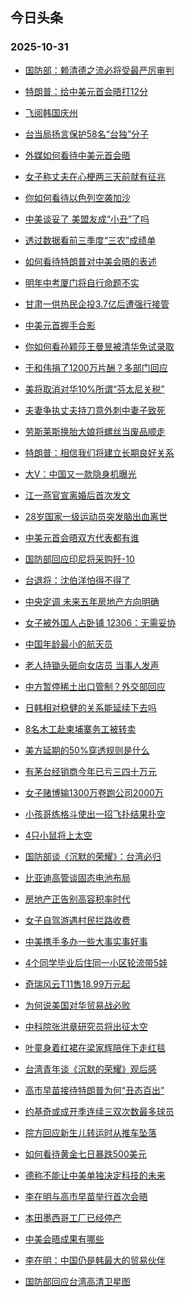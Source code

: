 ## 今日头条 
### 2025-10-31

+ [国防部：赖清德之流必将受最严厉审判](https://www.toutiao.com/trending/7566124129766899766/?category_name=topic_innerflow&event_type=hot_board&log_pb=%257B%2522category_name%2522%253A%2522topic_innerflow%2522%252C%2522cluster_type%2522%253A%25226%2522%252C%2522enter_from%2522%253A%2522click_category%2522%252C%2522entrance_hotspot%2522%253A%2522outside%2522%252C%2522event_type%2522%253A%2522hot_board%2522%252C%2522hot_board_cluster_id%2522%253A%25227566124129766899766%2522%252C%2522hot_board_impr_id%2522%253A%252220251031001438E7F72096709CDDE6631C%2522%252C%2522jump_page%2522%253A%2522hot_board_page%2522%252C%2522location%2522%253A%2522news_hot_card%2522%252C%2522page_location%2522%253A%2522hot_board_page%2522%252C%2522source%2522%253A%2522trending_tab%2522%252C%2522style_id%2522%253A%252240132%2522%252C%2522title%2522%253A%2522%25E5%259B%25BD%25E9%2598%25B2%25E9%2583%25A8%25EF%25BC%259A%25E8%25B5%2596%25E6%25B8%2585%25E5%25BE%25B7%25E4%25B9%258B%25E6%25B5%2581%25E5%25BF%2585%25E5%25B0%2586%25E5%258F%2597%25E6%259C%2580%25E4%25B8%25A5%25E5%258E%2589%25E5%25AE%25A1%25E5%2588%25A4%2522%257D&rank=&style_id=40132&topic_id=7566124129766899766)

+ [特朗普：给中美元首会晤打12分](https://www.toutiao.com/trending/7566587793552719878/?category_name=topic_innerflow&event_type=hot_board&log_pb=%257B%2522category_name%2522%253A%2522topic_innerflow%2522%252C%2522cluster_type%2522%253A%25222%2522%252C%2522enter_from%2522%253A%2522click_category%2522%252C%2522entrance_hotspot%2522%253A%2522outside%2522%252C%2522event_type%2522%253A%2522hot_board%2522%252C%2522hot_board_cluster_id%2522%253A%25227566587793552719878%2522%252C%2522hot_board_impr_id%2522%253A%252220251031001438E7F72096709CDDE6631C%2522%252C%2522jump_page%2522%253A%2522hot_board_page%2522%252C%2522location%2522%253A%2522news_hot_card%2522%252C%2522page_location%2522%253A%2522hot_board_page%2522%252C%2522source%2522%253A%2522trending_tab%2522%252C%2522style_id%2522%253A%252240132%2522%252C%2522title%2522%253A%2522%25E7%2589%25B9%25E6%259C%2597%25E6%2599%25AE%25EF%25BC%259A%25E7%25BB%2599%25E4%25B8%25AD%25E7%25BE%258E%25E5%2585%2583%25E9%25A6%2596%25E4%25BC%259A%25E6%2599%25A4%25E6%2589%259312%25E5%2588%2586%2522%257D&rank=&style_id=40132&topic_id=7566587793552719878)

+ [飞阅韩国庆州](https://www.toutiao.com/article/7566223899172618767)

+ [台当局扬言保护58名“台独”分子](https://www.toutiao.com/trending/7566945535538499091/?category_name=topic_innerflow&event_type=hot_board&log_pb=%257B%2522category_name%2522%253A%2522topic_innerflow%2522%252C%2522cluster_type%2522%253A%252213%2522%252C%2522enter_from%2522%253A%2522click_category%2522%252C%2522entrance_hotspot%2522%253A%2522outside%2522%252C%2522event_type%2522%253A%2522hot_board%2522%252C%2522hot_board_cluster_id%2522%253A%25227566945535538499091%2522%252C%2522hot_board_impr_id%2522%253A%252220251031001438E7F72096709CDDE6631C%2522%252C%2522jump_page%2522%253A%2522hot_board_page%2522%252C%2522location%2522%253A%2522news_hot_card%2522%252C%2522page_location%2522%253A%2522hot_board_page%2522%252C%2522source%2522%253A%2522trending_tab%2522%252C%2522style_id%2522%253A%252240132%2522%252C%2522title%2522%253A%2522%25E5%258F%25B0%25E5%25BD%2593%25E5%25B1%2580%25E6%2589%25AC%25E8%25A8%2580%25E4%25BF%259D%25E6%258A%25A458%25E5%2590%258D%25E2%2580%259C%25E5%258F%25B0%25E7%258B%25AC%25E2%2580%259D%25E5%2588%2586%25E5%25AD%2590%2522%257D&rank=&style_id=40132&topic_id=7566945535538499091)

+ [外媒如何看待中美元首会晤](https://www.toutiao.com/trending/7567014553771511347/?category_name=topic_innerflow&event_type=hot_board&log_pb=%257B%2522category_name%2522%253A%2522topic_innerflow%2522%252C%2522cluster_type%2522%253A%25221%2522%252C%2522enter_from%2522%253A%2522click_category%2522%252C%2522entrance_hotspot%2522%253A%2522outside%2522%252C%2522event_type%2522%253A%2522hot_board%2522%252C%2522hot_board_cluster_id%2522%253A%25227567014553771511347%2522%252C%2522hot_board_impr_id%2522%253A%252220251031001438E7F72096709CDDE6631C%2522%252C%2522jump_page%2522%253A%2522hot_board_page%2522%252C%2522location%2522%253A%2522news_hot_card%2522%252C%2522page_location%2522%253A%2522hot_board_page%2522%252C%2522source%2522%253A%2522trending_tab%2522%252C%2522style_id%2522%253A%252240132%2522%252C%2522title%2522%253A%2522%25E5%25A4%2596%25E5%25AA%2592%25E5%25A6%2582%25E4%25BD%2595%25E7%259C%258B%25E5%25BE%2585%25E4%25B8%25AD%25E7%25BE%258E%25E5%2585%2583%25E9%25A6%2596%25E4%25BC%259A%25E6%2599%25A4%2522%257D&rank=&style_id=40132&topic_id=7567014553771511347)

+ [女子称丈夫在心梗两三天前就有征兆](https://www.toutiao.com/trending/7565861332118306835/?category_name=topic_innerflow&event_type=hot_board&log_pb=%257B%2522category_name%2522%253A%2522topic_innerflow%2522%252C%2522cluster_type%2522%253A%25224%2522%252C%2522enter_from%2522%253A%2522click_category%2522%252C%2522entrance_hotspot%2522%253A%2522outside%2522%252C%2522event_type%2522%253A%2522hot_board%2522%252C%2522hot_board_cluster_id%2522%253A%25227565861332118306835%2522%252C%2522hot_board_impr_id%2522%253A%252220251031001438E7F72096709CDDE6631C%2522%252C%2522jump_page%2522%253A%2522hot_board_page%2522%252C%2522location%2522%253A%2522news_hot_card%2522%252C%2522page_location%2522%253A%2522hot_board_page%2522%252C%2522source%2522%253A%2522trending_tab%2522%252C%2522style_id%2522%253A%252240132%2522%252C%2522title%2522%253A%2522%25E5%25A5%25B3%25E5%25AD%2590%25E7%25A7%25B0%25E4%25B8%2588%25E5%25A4%25AB%25E5%259C%25A8%25E5%25BF%2583%25E6%25A2%2597%25E4%25B8%25A4%25E4%25B8%2589%25E5%25A4%25A9%25E5%2589%258D%25E5%25B0%25B1%25E6%259C%2589%25E5%25BE%2581%25E5%2585%2586%2522%257D&rank=&style_id=40132&topic_id=7565861332118306835)

+ [你如何看待以色列空袭加沙](https://www.toutiao.com/trending/7566866039964254235/?category_name=topic_innerflow&event_type=hot_board&log_pb=%257B%2522category_name%2522%253A%2522topic_innerflow%2522%252C%2522cluster_type%2522%253A%252210%2522%252C%2522enter_from%2522%253A%2522click_category%2522%252C%2522entrance_hotspot%2522%253A%2522outside%2522%252C%2522event_type%2522%253A%2522hot_board%2522%252C%2522hot_board_cluster_id%2522%253A%25227566866039964254235%2522%252C%2522hot_board_impr_id%2522%253A%252220251031001438E7F72096709CDDE6631C%2522%252C%2522jump_page%2522%253A%2522hot_board_page%2522%252C%2522location%2522%253A%2522news_hot_card%2522%252C%2522page_location%2522%253A%2522hot_board_page%2522%252C%2522source%2522%253A%2522trending_tab%2522%252C%2522style_id%2522%253A%252240132%2522%252C%2522title%2522%253A%2522%25E4%25BD%25A0%25E5%25A6%2582%25E4%25BD%2595%25E7%259C%258B%25E5%25BE%2585%25E4%25BB%25A5%25E8%2589%25B2%25E5%2588%2597%25E7%25A9%25BA%25E8%25A2%25AD%25E5%258A%25A0%25E6%25B2%2599%2522%257D&rank=&style_id=40132&topic_id=7566866039964254235)

+ [中美谈妥了 美盟友成“小丑”了吗](https://www.toutiao.com/trending/7566952024453942830/?category_name=topic_innerflow&event_type=hot_board&log_pb=%257B%2522category_name%2522%253A%2522topic_innerflow%2522%252C%2522cluster_type%2522%253A%252213%2522%252C%2522enter_from%2522%253A%2522click_category%2522%252C%2522entrance_hotspot%2522%253A%2522outside%2522%252C%2522event_type%2522%253A%2522hot_board%2522%252C%2522hot_board_cluster_id%2522%253A%25227566952024453942830%2522%252C%2522hot_board_impr_id%2522%253A%252220251031001438E7F72096709CDDE6631C%2522%252C%2522jump_page%2522%253A%2522hot_board_page%2522%252C%2522location%2522%253A%2522news_hot_card%2522%252C%2522page_location%2522%253A%2522hot_board_page%2522%252C%2522source%2522%253A%2522trending_tab%2522%252C%2522style_id%2522%253A%252240132%2522%252C%2522title%2522%253A%2522%25E4%25B8%25AD%25E7%25BE%258E%25E8%25B0%2588%25E5%25A6%25A5%25E4%25BA%2586%2B%25E7%25BE%258E%25E7%259B%259F%25E5%258F%258B%25E6%2588%2590%25E2%2580%259C%25E5%25B0%258F%25E4%25B8%2591%25E2%2580%259D%25E4%25BA%2586%25E5%2590%2597%2522%257D&rank=&style_id=40132&topic_id=7566952024453942830)

+ [透过数据看前三季度“三农”成绩单](https://www.toutiao.com/article/7566900473236587048)

+ [如何看待特朗普对中美会晤的表述](https://www.toutiao.com/trending/7567004351504322067/?category_name=topic_innerflow&event_type=hot_board&log_pb=%257B%2522category_name%2522%253A%2522topic_innerflow%2522%252C%2522cluster_type%2522%253A%252213%2522%252C%2522enter_from%2522%253A%2522click_category%2522%252C%2522entrance_hotspot%2522%253A%2522outside%2522%252C%2522event_type%2522%253A%2522hot_board%2522%252C%2522hot_board_cluster_id%2522%253A%25227567004351504322067%2522%252C%2522hot_board_impr_id%2522%253A%252220251031001438E7F72096709CDDE6631C%2522%252C%2522jump_page%2522%253A%2522hot_board_page%2522%252C%2522location%2522%253A%2522news_hot_card%2522%252C%2522page_location%2522%253A%2522hot_board_page%2522%252C%2522source%2522%253A%2522trending_tab%2522%252C%2522style_id%2522%253A%252240132%2522%252C%2522title%2522%253A%2522%25E5%25A6%2582%25E4%25BD%2595%25E7%259C%258B%25E5%25BE%2585%25E7%2589%25B9%25E6%259C%2597%25E6%2599%25AE%25E5%25AF%25B9%25E4%25B8%25AD%25E7%25BE%258E%25E4%25BC%259A%25E6%2599%25A4%25E7%259A%2584%25E8%25A1%25A8%25E8%25BF%25B0%2522%257D&rank=&style_id=40132&topic_id=7567004351504322067)

+ [明年中考厦门将自行命题不实](https://www.toutiao.com/trending/7566969550554664458/?category_name=topic_innerflow&event_type=hot_board&log_pb=%257B%2522category_name%2522%253A%2522topic_innerflow%2522%252C%2522cluster_type%2522%253A%25222%2522%252C%2522enter_from%2522%253A%2522click_category%2522%252C%2522entrance_hotspot%2522%253A%2522outside%2522%252C%2522event_type%2522%253A%2522hot_board%2522%252C%2522hot_board_cluster_id%2522%253A%25227566969550554664458%2522%252C%2522hot_board_impr_id%2522%253A%252220251031001438E7F72096709CDDE6631C%2522%252C%2522jump_page%2522%253A%2522hot_board_page%2522%252C%2522location%2522%253A%2522news_hot_card%2522%252C%2522page_location%2522%253A%2522hot_board_page%2522%252C%2522source%2522%253A%2522trending_tab%2522%252C%2522style_id%2522%253A%252240132%2522%252C%2522title%2522%253A%2522%25E6%2598%258E%25E5%25B9%25B4%25E4%25B8%25AD%25E8%2580%2583%25E5%258E%25A6%25E9%2597%25A8%25E5%25B0%2586%25E8%2587%25AA%25E8%25A1%258C%25E5%2591%25BD%25E9%25A2%2598%25E4%25B8%258D%25E5%25AE%259E%2522%257D&rank=&style_id=40132&topic_id=7566969550554664458)

+ [甘肃一供热民企投3.7亿后遭强行接管](https://www.toutiao.com/trending/7566886794060283967/?category_name=topic_innerflow&event_type=hot_board&log_pb=%257B%2522category_name%2522%253A%2522topic_innerflow%2522%252C%2522cluster_type%2522%253A%25226%2522%252C%2522enter_from%2522%253A%2522click_category%2522%252C%2522entrance_hotspot%2522%253A%2522outside%2522%252C%2522event_type%2522%253A%2522hot_board%2522%252C%2522hot_board_cluster_id%2522%253A%25227566886794060283967%2522%252C%2522hot_board_impr_id%2522%253A%252220251031001438E7F72096709CDDE6631C%2522%252C%2522jump_page%2522%253A%2522hot_board_page%2522%252C%2522location%2522%253A%2522news_hot_card%2522%252C%2522page_location%2522%253A%2522hot_board_page%2522%252C%2522source%2522%253A%2522trending_tab%2522%252C%2522style_id%2522%253A%252240132%2522%252C%2522title%2522%253A%2522%25E7%2594%2598%25E8%2582%2583%25E4%25B8%2580%25E4%25BE%259B%25E7%2583%25AD%25E6%25B0%2591%25E4%25BC%2581%25E6%258A%25953.7%25E4%25BA%25BF%25E5%2590%258E%25E9%2581%25AD%25E5%25BC%25BA%25E8%25A1%258C%25E6%258E%25A5%25E7%25AE%25A1%2522%257D&rank=&style_id=40132&topic_id=7566886794060283967)

+ [中美元首握手合影](https://www.toutiao.com/video/7566852947381109263)

+ [你如何看孙颖莎王曼昱被清华免试录取](https://www.toutiao.com/trending/7566956563190136875/?category_name=topic_innerflow&event_type=hot_board&log_pb=%257B%2522category_name%2522%253A%2522topic_innerflow%2522%252C%2522cluster_type%2522%253A%252210%2522%252C%2522enter_from%2522%253A%2522click_category%2522%252C%2522entrance_hotspot%2522%253A%2522outside%2522%252C%2522event_type%2522%253A%2522hot_board%2522%252C%2522hot_board_cluster_id%2522%253A%25227566956563190136875%2522%252C%2522hot_board_impr_id%2522%253A%252220251031001438E7F72096709CDDE6631C%2522%252C%2522jump_page%2522%253A%2522hot_board_page%2522%252C%2522location%2522%253A%2522news_hot_card%2522%252C%2522page_location%2522%253A%2522hot_board_page%2522%252C%2522source%2522%253A%2522trending_tab%2522%252C%2522style_id%2522%253A%252240132%2522%252C%2522title%2522%253A%2522%25E4%25BD%25A0%25E5%25A6%2582%25E4%25BD%2595%25E7%259C%258B%25E5%25AD%2599%25E9%25A2%2596%25E8%258E%258E%25E7%258E%258B%25E6%259B%25BC%25E6%2598%25B1%25E8%25A2%25AB%25E6%25B8%2585%25E5%258D%258E%25E5%2585%258D%25E8%25AF%2595%25E5%25BD%2595%25E5%258F%2596%2522%257D&rank=&style_id=40132&topic_id=7566956563190136875)

+ [于和伟捐了1200万片酬？多部门回应](https://www.toutiao.com/trending/7566306192130113582/?category_name=topic_innerflow&event_type=hot_board&log_pb=%257B%2522category_name%2522%253A%2522topic_innerflow%2522%252C%2522cluster_type%2522%253A%25226%2522%252C%2522enter_from%2522%253A%2522click_category%2522%252C%2522entrance_hotspot%2522%253A%2522outside%2522%252C%2522event_type%2522%253A%2522hot_board%2522%252C%2522hot_board_cluster_id%2522%253A%25227566306192130113582%2522%252C%2522hot_board_impr_id%2522%253A%252220251031001438E7F72096709CDDE6631C%2522%252C%2522jump_page%2522%253A%2522hot_board_page%2522%252C%2522location%2522%253A%2522news_hot_card%2522%252C%2522page_location%2522%253A%2522hot_board_page%2522%252C%2522source%2522%253A%2522trending_tab%2522%252C%2522style_id%2522%253A%252240132%2522%252C%2522title%2522%253A%2522%25E4%25BA%258E%25E5%2592%258C%25E4%25BC%259F%25E6%258D%2590%25E4%25BA%25861200%25E4%25B8%2587%25E7%2589%2587%25E9%2585%25AC%25EF%25BC%259F%25E5%25A4%259A%25E9%2583%25A8%25E9%2597%25A8%25E5%259B%259E%25E5%25BA%2594%2522%257D&rank=&style_id=40132&topic_id=7566306192130113582)

+ [美将取消对华10%所谓“芬太尼关税”](https://www.toutiao.com/trending/7566515805073408042/?category_name=topic_innerflow&event_type=hot_board&log_pb=%257B%2522category_name%2522%253A%2522topic_innerflow%2522%252C%2522cluster_type%2522%253A%25222%2522%252C%2522enter_from%2522%253A%2522click_category%2522%252C%2522entrance_hotspot%2522%253A%2522outside%2522%252C%2522event_type%2522%253A%2522hot_board%2522%252C%2522hot_board_cluster_id%2522%253A%25227566515805073408042%2522%252C%2522hot_board_impr_id%2522%253A%252220251031001438E7F72096709CDDE6631C%2522%252C%2522jump_page%2522%253A%2522hot_board_page%2522%252C%2522location%2522%253A%2522news_hot_card%2522%252C%2522page_location%2522%253A%2522hot_board_page%2522%252C%2522source%2522%253A%2522trending_tab%2522%252C%2522style_id%2522%253A%252240132%2522%252C%2522title%2522%253A%2522%25E7%25BE%258E%25E5%25B0%2586%25E5%258F%2596%25E6%25B6%2588%25E5%25AF%25B9%25E5%258D%258E10%2525%25E6%2589%2580%25E8%25B0%2593%25E2%2580%259C%25E8%258A%25AC%25E5%25A4%25AA%25E5%25B0%25BC%25E5%2585%25B3%25E7%25A8%258E%25E2%2580%259D%2522%257D&rank=&style_id=40132&topic_id=7566515805073408042)

+ [夫妻争执丈夫持刀意外刺中妻子致死](https://www.toutiao.com/trending/7566936952066392073/?category_name=topic_innerflow&event_type=hot_board&log_pb=%257B%2522category_name%2522%253A%2522topic_innerflow%2522%252C%2522cluster_type%2522%253A%25226%2522%252C%2522enter_from%2522%253A%2522click_category%2522%252C%2522entrance_hotspot%2522%253A%2522outside%2522%252C%2522event_type%2522%253A%2522hot_board%2522%252C%2522hot_board_cluster_id%2522%253A%25227566936952066392073%2522%252C%2522hot_board_impr_id%2522%253A%252220251031001438E7F72096709CDDE6631C%2522%252C%2522jump_page%2522%253A%2522hot_board_page%2522%252C%2522location%2522%253A%2522news_hot_card%2522%252C%2522page_location%2522%253A%2522hot_board_page%2522%252C%2522source%2522%253A%2522trending_tab%2522%252C%2522style_id%2522%253A%252240132%2522%252C%2522title%2522%253A%2522%25E5%25A4%25AB%25E5%25A6%25BB%25E4%25BA%2589%25E6%2589%25A7%25E4%25B8%2588%25E5%25A4%25AB%25E6%258C%2581%25E5%2588%2580%25E6%2584%258F%25E5%25A4%2596%25E5%2588%25BA%25E4%25B8%25AD%25E5%25A6%25BB%25E5%25AD%2590%25E8%2587%25B4%25E6%25AD%25BB%2522%257D&rank=&style_id=40132&topic_id=7566936952066392073)

+ [劳斯莱斯换胎大娘将螺丝当废品顺走](https://www.toutiao.com/trending/7566915593560064036/?category_name=topic_innerflow&event_type=hot_board&log_pb=%257B%2522category_name%2522%253A%2522topic_innerflow%2522%252C%2522cluster_type%2522%253A%25228%2522%252C%2522enter_from%2522%253A%2522click_category%2522%252C%2522entrance_hotspot%2522%253A%2522outside%2522%252C%2522event_type%2522%253A%2522hot_board%2522%252C%2522hot_board_cluster_id%2522%253A%25227566915593560064036%2522%252C%2522hot_board_impr_id%2522%253A%252220251031001438E7F72096709CDDE6631C%2522%252C%2522jump_page%2522%253A%2522hot_board_page%2522%252C%2522location%2522%253A%2522news_hot_card%2522%252C%2522page_location%2522%253A%2522hot_board_page%2522%252C%2522source%2522%253A%2522trending_tab%2522%252C%2522style_id%2522%253A%252240132%2522%252C%2522title%2522%253A%2522%25E5%258A%25B3%25E6%2596%25AF%25E8%258E%25B1%25E6%2596%25AF%25E6%258D%25A2%25E8%2583%258E%25E5%25A4%25A7%25E5%25A8%2598%25E5%25B0%2586%25E8%259E%25BA%25E4%25B8%259D%25E5%25BD%2593%25E5%25BA%259F%25E5%2593%2581%25E9%25A1%25BA%25E8%25B5%25B0%2522%257D&rank=&style_id=40132&topic_id=7566915593560064036)

+ [特朗普：相信我们将建立长期良好关系](https://www.toutiao.com/article/7566842915004219904)

+ [大V：中国又一款隐身机曝光](https://www.toutiao.com/trending/7566950193698967046/?category_name=topic_innerflow&event_type=hot_board&log_pb=%257B%2522category_name%2522%253A%2522topic_innerflow%2522%252C%2522cluster_type%2522%253A%252213%2522%252C%2522enter_from%2522%253A%2522click_category%2522%252C%2522entrance_hotspot%2522%253A%2522outside%2522%252C%2522event_type%2522%253A%2522hot_board%2522%252C%2522hot_board_cluster_id%2522%253A%25227566950193698967046%2522%252C%2522hot_board_impr_id%2522%253A%252220251031001438E7F72096709CDDE6631C%2522%252C%2522jump_page%2522%253A%2522hot_board_page%2522%252C%2522location%2522%253A%2522news_hot_card%2522%252C%2522page_location%2522%253A%2522hot_board_page%2522%252C%2522source%2522%253A%2522trending_tab%2522%252C%2522style_id%2522%253A%252240132%2522%252C%2522title%2522%253A%2522%25E5%25A4%25A7V%25EF%25BC%259A%25E4%25B8%25AD%25E5%259B%25BD%25E5%258F%2588%25E4%25B8%2580%25E6%25AC%25BE%25E9%259A%2590%25E8%25BA%25AB%25E6%259C%25BA%25E6%259B%259D%25E5%2585%2589%2522%257D&rank=&style_id=40132&topic_id=7566950193698967046)

+ [江一燕官宣离婚后首次发文](https://www.toutiao.com/trending/7566841237161066559/?category_name=topic_innerflow&event_type=hot_board&log_pb=%257B%2522category_name%2522%253A%2522topic_innerflow%2522%252C%2522cluster_type%2522%253A%25226%2522%252C%2522enter_from%2522%253A%2522click_category%2522%252C%2522entrance_hotspot%2522%253A%2522outside%2522%252C%2522event_type%2522%253A%2522hot_board%2522%252C%2522hot_board_cluster_id%2522%253A%25227566841237161066559%2522%252C%2522hot_board_impr_id%2522%253A%252220251031001438E7F72096709CDDE6631C%2522%252C%2522jump_page%2522%253A%2522hot_board_page%2522%252C%2522location%2522%253A%2522news_hot_card%2522%252C%2522page_location%2522%253A%2522hot_board_page%2522%252C%2522source%2522%253A%2522trending_tab%2522%252C%2522style_id%2522%253A%252240132%2522%252C%2522title%2522%253A%2522%25E6%25B1%259F%25E4%25B8%2580%25E7%2587%2595%25E5%25AE%2598%25E5%25AE%25A3%25E7%25A6%25BB%25E5%25A9%259A%25E5%2590%258E%25E9%25A6%2596%25E6%25AC%25A1%25E5%258F%2591%25E6%2596%2587%2522%257D&rank=&style_id=40132&topic_id=7566841237161066559)

+ [28岁国家一级运动员突发脑出血离世](https://www.toutiao.com/trending/7566835268750213183/?category_name=topic_innerflow&event_type=hot_board&log_pb=%257B%2522category_name%2522%253A%2522topic_innerflow%2522%252C%2522cluster_type%2522%253A%25226%2522%252C%2522enter_from%2522%253A%2522click_category%2522%252C%2522entrance_hotspot%2522%253A%2522outside%2522%252C%2522event_type%2522%253A%2522hot_board%2522%252C%2522hot_board_cluster_id%2522%253A%25227566835268750213183%2522%252C%2522hot_board_impr_id%2522%253A%252220251031001438E7F72096709CDDE6631C%2522%252C%2522jump_page%2522%253A%2522hot_board_page%2522%252C%2522location%2522%253A%2522news_hot_card%2522%252C%2522page_location%2522%253A%2522hot_board_page%2522%252C%2522source%2522%253A%2522trending_tab%2522%252C%2522style_id%2522%253A%252240132%2522%252C%2522title%2522%253A%252228%25E5%25B2%2581%25E5%259B%25BD%25E5%25AE%25B6%25E4%25B8%2580%25E7%25BA%25A7%25E8%25BF%2590%25E5%258A%25A8%25E5%2591%2598%25E7%25AA%2581%25E5%258F%2591%25E8%2584%2591%25E5%2587%25BA%25E8%25A1%2580%25E7%25A6%25BB%25E4%25B8%2596%2522%257D&rank=&style_id=40132&topic_id=7566835268750213183)

+ [中美元首会晤双方代表都有谁](https://www.toutiao.com/trending/7566900170177170995/?category_name=topic_innerflow&event_type=hot_board&log_pb=%257B%2522category_name%2522%253A%2522topic_innerflow%2522%252C%2522cluster_type%2522%253A%25221%2522%252C%2522enter_from%2522%253A%2522click_category%2522%252C%2522entrance_hotspot%2522%253A%2522outside%2522%252C%2522event_type%2522%253A%2522hot_board%2522%252C%2522hot_board_cluster_id%2522%253A%25227566900170177170995%2522%252C%2522hot_board_impr_id%2522%253A%252220251031001438E7F72096709CDDE6631C%2522%252C%2522jump_page%2522%253A%2522hot_board_page%2522%252C%2522location%2522%253A%2522news_hot_card%2522%252C%2522page_location%2522%253A%2522hot_board_page%2522%252C%2522source%2522%253A%2522trending_tab%2522%252C%2522style_id%2522%253A%252240132%2522%252C%2522title%2522%253A%2522%25E4%25B8%25AD%25E7%25BE%258E%25E5%2585%2583%25E9%25A6%2596%25E4%25BC%259A%25E6%2599%25A4%25E5%258F%258C%25E6%2596%25B9%25E4%25BB%25A3%25E8%25A1%25A8%25E9%2583%25BD%25E6%259C%2589%25E8%25B0%2581%2522%257D&rank=&style_id=40132&topic_id=7566900170177170995)

+ [国防部回应印尼将采购歼-10](https://www.toutiao.com/trending/7565940164254646278/?category_name=topic_innerflow&event_type=hot_board&log_pb=%257B%2522category_name%2522%253A%2522topic_innerflow%2522%252C%2522cluster_type%2522%253A%25224%2522%252C%2522enter_from%2522%253A%2522click_category%2522%252C%2522entrance_hotspot%2522%253A%2522outside%2522%252C%2522event_type%2522%253A%2522hot_board%2522%252C%2522hot_board_cluster_id%2522%253A%25227565940164254646278%2522%252C%2522hot_board_impr_id%2522%253A%252220251031001438E7F72096709CDDE6631C%2522%252C%2522jump_page%2522%253A%2522hot_board_page%2522%252C%2522location%2522%253A%2522news_hot_card%2522%252C%2522page_location%2522%253A%2522hot_board_page%2522%252C%2522source%2522%253A%2522trending_tab%2522%252C%2522style_id%2522%253A%252240132%2522%252C%2522title%2522%253A%2522%25E5%259B%25BD%25E9%2598%25B2%25E9%2583%25A8%25E5%259B%259E%25E5%25BA%2594%25E5%258D%25B0%25E5%25B0%25BC%25E5%25B0%2586%25E9%2587%2587%25E8%25B4%25AD%25E6%25AD%25BC-10%2522%257D&rank=&style_id=40132&topic_id=7565940164254646278)

+ [台退将：沈伯洋怕得不得了](https://www.toutiao.com/trending/7566159917686669322/?category_name=topic_innerflow&event_type=hot_board&log_pb=%257B%2522category_name%2522%253A%2522topic_innerflow%2522%252C%2522cluster_type%2522%253A%25226%2522%252C%2522enter_from%2522%253A%2522click_category%2522%252C%2522entrance_hotspot%2522%253A%2522outside%2522%252C%2522event_type%2522%253A%2522hot_board%2522%252C%2522hot_board_cluster_id%2522%253A%25227566159917686669322%2522%252C%2522hot_board_impr_id%2522%253A%252220251031001438E7F72096709CDDE6631C%2522%252C%2522jump_page%2522%253A%2522hot_board_page%2522%252C%2522location%2522%253A%2522news_hot_card%2522%252C%2522page_location%2522%253A%2522hot_board_page%2522%252C%2522source%2522%253A%2522trending_tab%2522%252C%2522style_id%2522%253A%252240132%2522%252C%2522title%2522%253A%2522%25E5%258F%25B0%25E9%2580%2580%25E5%25B0%2586%25EF%25BC%259A%25E6%25B2%2588%25E4%25BC%25AF%25E6%25B4%258B%25E6%2580%2595%25E5%25BE%2597%25E4%25B8%258D%25E5%25BE%2597%25E4%25BA%2586%2522%257D&rank=&style_id=40132&topic_id=7566159917686669322)

+ [中央定调 未来五年房地产方向明确](https://www.toutiao.com/trending/7566851624883195411/?category_name=topic_innerflow&event_type=hot_board&log_pb=%257B%2522category_name%2522%253A%2522topic_innerflow%2522%252C%2522cluster_type%2522%253A%252213%2522%252C%2522enter_from%2522%253A%2522click_category%2522%252C%2522entrance_hotspot%2522%253A%2522outside%2522%252C%2522event_type%2522%253A%2522hot_board%2522%252C%2522hot_board_cluster_id%2522%253A%25227566851624883195411%2522%252C%2522hot_board_impr_id%2522%253A%252220251031001438E7F72096709CDDE6631C%2522%252C%2522jump_page%2522%253A%2522hot_board_page%2522%252C%2522location%2522%253A%2522news_hot_card%2522%252C%2522page_location%2522%253A%2522hot_board_page%2522%252C%2522source%2522%253A%2522trending_tab%2522%252C%2522style_id%2522%253A%252240132%2522%252C%2522title%2522%253A%2522%25E4%25B8%25AD%25E5%25A4%25AE%25E5%25AE%259A%25E8%25B0%2583%2B%25E6%259C%25AA%25E6%259D%25A5%25E4%25BA%2594%25E5%25B9%25B4%25E6%2588%25BF%25E5%259C%25B0%25E4%25BA%25A7%25E6%2596%25B9%25E5%2590%2591%25E6%2598%258E%25E7%25A1%25AE%2522%257D&rank=&style_id=40132&topic_id=7566851624883195411)

+ [女子被外国人占卧铺 12306：无需妥协](https://www.toutiao.com/trending/7566863777568869939/?category_name=topic_innerflow&event_type=hot_board&log_pb=%257B%2522category_name%2522%253A%2522topic_innerflow%2522%252C%2522cluster_type%2522%253A%25222%2522%252C%2522enter_from%2522%253A%2522click_category%2522%252C%2522entrance_hotspot%2522%253A%2522outside%2522%252C%2522event_type%2522%253A%2522hot_board%2522%252C%2522hot_board_cluster_id%2522%253A%25227566863777568869939%2522%252C%2522hot_board_impr_id%2522%253A%252220251031001438E7F72096709CDDE6631C%2522%252C%2522jump_page%2522%253A%2522hot_board_page%2522%252C%2522location%2522%253A%2522news_hot_card%2522%252C%2522page_location%2522%253A%2522hot_board_page%2522%252C%2522source%2522%253A%2522trending_tab%2522%252C%2522style_id%2522%253A%252240132%2522%252C%2522title%2522%253A%2522%25E5%25A5%25B3%25E5%25AD%2590%25E8%25A2%25AB%25E5%25A4%2596%25E5%259B%25BD%25E4%25BA%25BA%25E5%258D%25A0%25E5%258D%25A7%25E9%2593%25BA%2B12306%25EF%25BC%259A%25E6%2597%25A0%25E9%259C%2580%25E5%25A6%25A5%25E5%258D%258F%2522%257D&rank=&style_id=40132&topic_id=7566863777568869939)

+ [中国年龄最小的航天员](https://www.toutiao.com/trending/7566831912782859814/?category_name=topic_innerflow&event_type=hot_board&log_pb=%257B%2522category_name%2522%253A%2522topic_innerflow%2522%252C%2522cluster_type%2522%253A%25221%2522%252C%2522enter_from%2522%253A%2522click_category%2522%252C%2522entrance_hotspot%2522%253A%2522outside%2522%252C%2522event_type%2522%253A%2522hot_board%2522%252C%2522hot_board_cluster_id%2522%253A%25227566831912782859814%2522%252C%2522hot_board_impr_id%2522%253A%252220251031001438E7F72096709CDDE6631C%2522%252C%2522jump_page%2522%253A%2522hot_board_page%2522%252C%2522location%2522%253A%2522news_hot_card%2522%252C%2522page_location%2522%253A%2522hot_board_page%2522%252C%2522source%2522%253A%2522trending_tab%2522%252C%2522style_id%2522%253A%252240132%2522%252C%2522title%2522%253A%2522%25E4%25B8%25AD%25E5%259B%25BD%25E5%25B9%25B4%25E9%25BE%2584%25E6%259C%2580%25E5%25B0%258F%25E7%259A%2584%25E8%2588%25AA%25E5%25A4%25A9%25E5%2591%2598%2522%257D&rank=&style_id=40132&topic_id=7566831912782859814)

+ [老人持锄头砸向女店员 当事人发声](https://www.toutiao.com/trending/7566594838863626291/?category_name=topic_innerflow&event_type=hot_board&log_pb=%257B%2522category_name%2522%253A%2522topic_innerflow%2522%252C%2522cluster_type%2522%253A%25226%2522%252C%2522enter_from%2522%253A%2522click_category%2522%252C%2522entrance_hotspot%2522%253A%2522outside%2522%252C%2522event_type%2522%253A%2522hot_board%2522%252C%2522hot_board_cluster_id%2522%253A%25227566594838863626291%2522%252C%2522hot_board_impr_id%2522%253A%252220251031001438E7F72096709CDDE6631C%2522%252C%2522jump_page%2522%253A%2522hot_board_page%2522%252C%2522location%2522%253A%2522news_hot_card%2522%252C%2522page_location%2522%253A%2522hot_board_page%2522%252C%2522source%2522%253A%2522trending_tab%2522%252C%2522style_id%2522%253A%252240132%2522%252C%2522title%2522%253A%2522%25E8%2580%2581%25E4%25BA%25BA%25E6%258C%2581%25E9%2594%2584%25E5%25A4%25B4%25E7%25A0%25B8%25E5%2590%2591%25E5%25A5%25B3%25E5%25BA%2597%25E5%2591%2598%2B%25E5%25BD%2593%25E4%25BA%258B%25E4%25BA%25BA%25E5%258F%2591%25E5%25A3%25B0%2522%257D&rank=&style_id=40132&topic_id=7566594838863626291)

+ [中方暂停稀土出口管制？外交部回应](https://www.toutiao.com/trending/7566439885410713663/?category_name=topic_innerflow&event_type=hot_board&log_pb=%257B%2522category_name%2522%253A%2522topic_innerflow%2522%252C%2522cluster_type%2522%253A%25222%2522%252C%2522enter_from%2522%253A%2522click_category%2522%252C%2522entrance_hotspot%2522%253A%2522outside%2522%252C%2522event_type%2522%253A%2522hot_board%2522%252C%2522hot_board_cluster_id%2522%253A%25227566439885410713663%2522%252C%2522hot_board_impr_id%2522%253A%252220251031001438E7F72096709CDDE6631C%2522%252C%2522jump_page%2522%253A%2522hot_board_page%2522%252C%2522location%2522%253A%2522news_hot_card%2522%252C%2522page_location%2522%253A%2522hot_board_page%2522%252C%2522source%2522%253A%2522trending_tab%2522%252C%2522style_id%2522%253A%252240132%2522%252C%2522title%2522%253A%2522%25E4%25B8%25AD%25E6%2596%25B9%25E6%259A%2582%25E5%2581%259C%25E7%25A8%2580%25E5%259C%259F%25E5%2587%25BA%25E5%258F%25A3%25E7%25AE%25A1%25E5%2588%25B6%25EF%25BC%259F%25E5%25A4%2596%25E4%25BA%25A4%25E9%2583%25A8%25E5%259B%259E%25E5%25BA%2594%2522%257D&rank=&style_id=40132&topic_id=7566439885410713663)

+ [日韩相对稳健的关系能延续下去吗](https://www.toutiao.com/trending/7566998247135252010/?category_name=topic_innerflow&event_type=hot_board&log_pb=%257B%2522category_name%2522%253A%2522topic_innerflow%2522%252C%2522cluster_type%2522%253A%252213%2522%252C%2522enter_from%2522%253A%2522click_category%2522%252C%2522entrance_hotspot%2522%253A%2522outside%2522%252C%2522event_type%2522%253A%2522hot_board%2522%252C%2522hot_board_cluster_id%2522%253A%25227566998247135252010%2522%252C%2522hot_board_impr_id%2522%253A%252220251031001438E7F72096709CDDE6631C%2522%252C%2522jump_page%2522%253A%2522hot_board_page%2522%252C%2522location%2522%253A%2522news_hot_card%2522%252C%2522page_location%2522%253A%2522hot_board_page%2522%252C%2522source%2522%253A%2522trending_tab%2522%252C%2522style_id%2522%253A%252240132%2522%252C%2522title%2522%253A%2522%25E6%2597%25A5%25E9%259F%25A9%25E7%259B%25B8%25E5%25AF%25B9%25E7%25A8%25B3%25E5%2581%25A5%25E7%259A%2584%25E5%2585%25B3%25E7%25B3%25BB%25E8%2583%25BD%25E5%25BB%25B6%25E7%25BB%25AD%25E4%25B8%258B%25E5%258E%25BB%25E5%2590%2597%2522%257D&rank=&style_id=40132&topic_id=7566998247135252010)

+ [8名木工赴柬埔寨务工被转卖](https://www.toutiao.com/trending/7565863907135324203/?category_name=topic_innerflow&event_type=hot_board&log_pb=%257B%2522category_name%2522%253A%2522topic_innerflow%2522%252C%2522cluster_type%2522%253A%252212%2522%252C%2522enter_from%2522%253A%2522click_category%2522%252C%2522entrance_hotspot%2522%253A%2522outside%2522%252C%2522event_type%2522%253A%2522hot_board%2522%252C%2522hot_board_cluster_id%2522%253A%25227565863907135324203%2522%252C%2522hot_board_impr_id%2522%253A%252220251031001438E7F72096709CDDE6631C%2522%252C%2522jump_page%2522%253A%2522hot_board_page%2522%252C%2522location%2522%253A%2522news_hot_card%2522%252C%2522page_location%2522%253A%2522hot_board_page%2522%252C%2522source%2522%253A%2522trending_tab%2522%252C%2522style_id%2522%253A%252240132%2522%252C%2522title%2522%253A%25228%25E5%2590%258D%25E6%259C%25A8%25E5%25B7%25A5%25E8%25B5%25B4%25E6%259F%25AC%25E5%259F%2594%25E5%25AF%25A8%25E5%258A%25A1%25E5%25B7%25A5%25E8%25A2%25AB%25E8%25BD%25AC%25E5%258D%2596%2522%257D&rank=&style_id=40132&topic_id=7565863907135324203)

+ [美方延期的50%穿透规则是什么](https://www.toutiao.com/trending/7566002880982122506/?category_name=topic_innerflow&event_type=hot_board&log_pb=%257B%2522category_name%2522%253A%2522topic_innerflow%2522%252C%2522cluster_type%2522%253A%25222%2522%252C%2522enter_from%2522%253A%2522click_category%2522%252C%2522entrance_hotspot%2522%253A%2522outside%2522%252C%2522event_type%2522%253A%2522hot_board%2522%252C%2522hot_board_cluster_id%2522%253A%25227566002880982122506%2522%252C%2522hot_board_impr_id%2522%253A%252220251031001438E7F72096709CDDE6631C%2522%252C%2522jump_page%2522%253A%2522hot_board_page%2522%252C%2522location%2522%253A%2522news_hot_card%2522%252C%2522page_location%2522%253A%2522hot_board_page%2522%252C%2522source%2522%253A%2522trending_tab%2522%252C%2522style_id%2522%253A%252240132%2522%252C%2522title%2522%253A%2522%25E7%25BE%258E%25E6%2596%25B9%25E5%25BB%25B6%25E6%259C%259F%25E7%259A%258450%2525%25E7%25A9%25BF%25E9%2580%258F%25E8%25A7%2584%25E5%2588%2599%25E6%2598%25AF%25E4%25BB%2580%25E4%25B9%2588%2522%257D&rank=&style_id=40132&topic_id=7566002880982122506)

+ [有茅台经销商今年已亏三四十万元](https://www.toutiao.com/trending/7566290261698363435/?category_name=topic_innerflow&event_type=hot_board&log_pb=%257B%2522category_name%2522%253A%2522topic_innerflow%2522%252C%2522cluster_type%2522%253A%25224%2522%252C%2522enter_from%2522%253A%2522click_category%2522%252C%2522entrance_hotspot%2522%253A%2522outside%2522%252C%2522event_type%2522%253A%2522hot_board%2522%252C%2522hot_board_cluster_id%2522%253A%25227566290261698363435%2522%252C%2522hot_board_impr_id%2522%253A%252220251031001438E7F72096709CDDE6631C%2522%252C%2522jump_page%2522%253A%2522hot_board_page%2522%252C%2522location%2522%253A%2522news_hot_card%2522%252C%2522page_location%2522%253A%2522hot_board_page%2522%252C%2522source%2522%253A%2522trending_tab%2522%252C%2522style_id%2522%253A%252240132%2522%252C%2522title%2522%253A%2522%25E6%259C%2589%25E8%258C%2585%25E5%258F%25B0%25E7%25BB%258F%25E9%2594%2580%25E5%2595%2586%25E4%25BB%258A%25E5%25B9%25B4%25E5%25B7%25B2%25E4%25BA%258F%25E4%25B8%2589%25E5%259B%259B%25E5%258D%2581%25E4%25B8%2587%25E5%2585%2583%2522%257D&rank=&style_id=40132&topic_id=7566290261698363435)

+ [女子赌博输1300万卷跑公司2000万](https://www.toutiao.com/trending/7566810270937399350/?category_name=topic_innerflow&event_type=hot_board&log_pb=%257B%2522category_name%2522%253A%2522topic_innerflow%2522%252C%2522cluster_type%2522%253A%25226%2522%252C%2522enter_from%2522%253A%2522click_category%2522%252C%2522entrance_hotspot%2522%253A%2522outside%2522%252C%2522event_type%2522%253A%2522hot_board%2522%252C%2522hot_board_cluster_id%2522%253A%25227566810270937399350%2522%252C%2522hot_board_impr_id%2522%253A%252220251031001438E7F72096709CDDE6631C%2522%252C%2522jump_page%2522%253A%2522hot_board_page%2522%252C%2522location%2522%253A%2522news_hot_card%2522%252C%2522page_location%2522%253A%2522hot_board_page%2522%252C%2522source%2522%253A%2522trending_tab%2522%252C%2522style_id%2522%253A%252240132%2522%252C%2522title%2522%253A%2522%25E5%25A5%25B3%25E5%25AD%2590%25E8%25B5%258C%25E5%258D%259A%25E8%25BE%25931300%25E4%25B8%2587%25E5%258D%25B7%25E8%25B7%2591%25E5%2585%25AC%25E5%258F%25B82000%25E4%25B8%2587%2522%257D&rank=&style_id=40132&topic_id=7566810270937399350)

+ [小孩哥练格斗使出一招飞扑结果扑空](https://www.toutiao.com/trending/7566469576763572260/?category_name=topic_innerflow&event_type=hot_board&log_pb=%257B%2522category_name%2522%253A%2522topic_innerflow%2522%252C%2522cluster_type%2522%253A%25226%2522%252C%2522enter_from%2522%253A%2522click_category%2522%252C%2522entrance_hotspot%2522%253A%2522outside%2522%252C%2522event_type%2522%253A%2522hot_board%2522%252C%2522hot_board_cluster_id%2522%253A%25227566469576763572260%2522%252C%2522hot_board_impr_id%2522%253A%252220251031001438E7F72096709CDDE6631C%2522%252C%2522jump_page%2522%253A%2522hot_board_page%2522%252C%2522location%2522%253A%2522news_hot_card%2522%252C%2522page_location%2522%253A%2522hot_board_page%2522%252C%2522source%2522%253A%2522trending_tab%2522%252C%2522style_id%2522%253A%252240132%2522%252C%2522title%2522%253A%2522%25E5%25B0%258F%25E5%25AD%25A9%25E5%2593%25A5%25E7%25BB%2583%25E6%25A0%25BC%25E6%2596%2597%25E4%25BD%25BF%25E5%2587%25BA%25E4%25B8%2580%25E6%258B%259B%25E9%25A3%259E%25E6%2589%2591%25E7%25BB%2593%25E6%259E%259C%25E6%2589%2591%25E7%25A9%25BA%2522%257D&rank=&style_id=40132&topic_id=7566469576763572260)

+ [4只小鼠将上太空](https://www.toutiao.com/trending/7566661509154098724/?category_name=topic_innerflow&event_type=hot_board&log_pb=%257B%2522category_name%2522%253A%2522topic_innerflow%2522%252C%2522cluster_type%2522%253A%25221%2522%252C%2522enter_from%2522%253A%2522click_category%2522%252C%2522entrance_hotspot%2522%253A%2522outside%2522%252C%2522event_type%2522%253A%2522hot_board%2522%252C%2522hot_board_cluster_id%2522%253A%25227566661509154098724%2522%252C%2522hot_board_impr_id%2522%253A%252220251031001438E7F72096709CDDE6631C%2522%252C%2522jump_page%2522%253A%2522hot_board_page%2522%252C%2522location%2522%253A%2522news_hot_card%2522%252C%2522page_location%2522%253A%2522hot_board_page%2522%252C%2522source%2522%253A%2522trending_tab%2522%252C%2522style_id%2522%253A%252240132%2522%252C%2522title%2522%253A%25224%25E5%258F%25AA%25E5%25B0%258F%25E9%25BC%25A0%25E5%25B0%2586%25E4%25B8%258A%25E5%25A4%25AA%25E7%25A9%25BA%2522%257D&rank=&style_id=40132&topic_id=7566661509154098724)

+ [国防部谈《沉默的荣耀》：台湾必归](https://www.toutiao.com/trending/7566931282635046918/?category_name=topic_innerflow&event_type=hot_board&log_pb=%257B%2522category_name%2522%253A%2522topic_innerflow%2522%252C%2522cluster_type%2522%253A%25220%2522%252C%2522enter_from%2522%253A%2522click_category%2522%252C%2522entrance_hotspot%2522%253A%2522outside%2522%252C%2522event_type%2522%253A%2522hot_board%2522%252C%2522hot_board_cluster_id%2522%253A%25227566931282635046918%2522%252C%2522hot_board_impr_id%2522%253A%252220251031001438E7F72096709CDDE6631C%2522%252C%2522jump_page%2522%253A%2522hot_board_page%2522%252C%2522location%2522%253A%2522news_hot_card%2522%252C%2522page_location%2522%253A%2522hot_board_page%2522%252C%2522source%2522%253A%2522trending_tab%2522%252C%2522style_id%2522%253A%252240132%2522%252C%2522title%2522%253A%2522%25E5%259B%25BD%25E9%2598%25B2%25E9%2583%25A8%25E8%25B0%2588%25E3%2580%258A%25E6%25B2%2589%25E9%25BB%2598%25E7%259A%2584%25E8%258D%25A3%25E8%2580%2580%25E3%2580%258B%25EF%25BC%259A%25E5%258F%25B0%25E6%25B9%25BE%25E5%25BF%2585%25E5%25BD%2592%2522%257D&rank=&style_id=40132&topic_id=7566931282635046918)

+ [比亚迪高管谈固态电池布局](https://www.toutiao.com/trending/7566958527453875755/?category_name=topic_innerflow&event_type=hot_board&log_pb=%257B%2522category_name%2522%253A%2522topic_innerflow%2522%252C%2522cluster_type%2522%253A%25222%2522%252C%2522enter_from%2522%253A%2522click_category%2522%252C%2522entrance_hotspot%2522%253A%2522outside%2522%252C%2522event_type%2522%253A%2522hot_board%2522%252C%2522hot_board_cluster_id%2522%253A%25227566958527453875755%2522%252C%2522hot_board_impr_id%2522%253A%252220251031001438E7F72096709CDDE6631C%2522%252C%2522jump_page%2522%253A%2522hot_board_page%2522%252C%2522location%2522%253A%2522news_hot_card%2522%252C%2522page_location%2522%253A%2522hot_board_page%2522%252C%2522source%2522%253A%2522trending_tab%2522%252C%2522style_id%2522%253A%252240132%2522%252C%2522title%2522%253A%2522%25E6%25AF%2594%25E4%25BA%259A%25E8%25BF%25AA%25E9%25AB%2598%25E7%25AE%25A1%25E8%25B0%2588%25E5%259B%25BA%25E6%2580%2581%25E7%2594%25B5%25E6%25B1%25A0%25E5%25B8%2583%25E5%25B1%2580%2522%257D&rank=&style_id=40132&topic_id=7566958527453875755)

+ [房地产正告别高容积率时代](https://www.toutiao.com/trending/7566945312057593398/?category_name=topic_innerflow&event_type=hot_board&log_pb=%257B%2522category_name%2522%253A%2522topic_innerflow%2522%252C%2522cluster_type%2522%253A%252213%2522%252C%2522enter_from%2522%253A%2522click_category%2522%252C%2522entrance_hotspot%2522%253A%2522outside%2522%252C%2522event_type%2522%253A%2522hot_board%2522%252C%2522hot_board_cluster_id%2522%253A%25227566945312057593398%2522%252C%2522hot_board_impr_id%2522%253A%252220251031001438E7F72096709CDDE6631C%2522%252C%2522jump_page%2522%253A%2522hot_board_page%2522%252C%2522location%2522%253A%2522news_hot_card%2522%252C%2522page_location%2522%253A%2522hot_board_page%2522%252C%2522source%2522%253A%2522trending_tab%2522%252C%2522style_id%2522%253A%252240132%2522%252C%2522title%2522%253A%2522%25E6%2588%25BF%25E5%259C%25B0%25E4%25BA%25A7%25E6%25AD%25A3%25E5%2591%258A%25E5%2588%25AB%25E9%25AB%2598%25E5%25AE%25B9%25E7%25A7%25AF%25E7%258E%2587%25E6%2597%25B6%25E4%25BB%25A3%2522%257D&rank=&style_id=40132&topic_id=7566945312057593398)

+ [女子自驾游遇村民拦路收费](https://www.toutiao.com/trending/7566920780735381514/?category_name=topic_innerflow&event_type=hot_board&log_pb=%257B%2522category_name%2522%253A%2522topic_innerflow%2522%252C%2522cluster_type%2522%253A%25226%2522%252C%2522enter_from%2522%253A%2522click_category%2522%252C%2522entrance_hotspot%2522%253A%2522outside%2522%252C%2522event_type%2522%253A%2522hot_board%2522%252C%2522hot_board_cluster_id%2522%253A%25227566920780735381514%2522%252C%2522hot_board_impr_id%2522%253A%252220251031001438E7F72096709CDDE6631C%2522%252C%2522jump_page%2522%253A%2522hot_board_page%2522%252C%2522location%2522%253A%2522news_hot_card%2522%252C%2522page_location%2522%253A%2522hot_board_page%2522%252C%2522source%2522%253A%2522trending_tab%2522%252C%2522style_id%2522%253A%252240132%2522%252C%2522title%2522%253A%2522%25E5%25A5%25B3%25E5%25AD%2590%25E8%2587%25AA%25E9%25A9%25BE%25E6%25B8%25B8%25E9%2581%2587%25E6%259D%2591%25E6%25B0%2591%25E6%258B%25A6%25E8%25B7%25AF%25E6%2594%25B6%25E8%25B4%25B9%2522%257D&rank=&style_id=40132&topic_id=7566920780735381514)

+ [中美携手多办一些大事实事好事](https://www.toutiao.com/article/7566836696604508715)

+ [4个同学毕业后住同一小区轮流带5娃](https://www.toutiao.com/trending/7566595476523909162/?category_name=topic_innerflow&event_type=hot_board&log_pb=%257B%2522category_name%2522%253A%2522topic_innerflow%2522%252C%2522cluster_type%2522%253A%25226%2522%252C%2522enter_from%2522%253A%2522click_category%2522%252C%2522entrance_hotspot%2522%253A%2522outside%2522%252C%2522event_type%2522%253A%2522hot_board%2522%252C%2522hot_board_cluster_id%2522%253A%25227566595476523909162%2522%252C%2522hot_board_impr_id%2522%253A%252220251031001438E7F72096709CDDE6631C%2522%252C%2522jump_page%2522%253A%2522hot_board_page%2522%252C%2522location%2522%253A%2522news_hot_card%2522%252C%2522page_location%2522%253A%2522hot_board_page%2522%252C%2522source%2522%253A%2522trending_tab%2522%252C%2522style_id%2522%253A%252240132%2522%252C%2522title%2522%253A%25224%25E4%25B8%25AA%25E5%2590%258C%25E5%25AD%25A6%25E6%25AF%2595%25E4%25B8%259A%25E5%2590%258E%25E4%25BD%258F%25E5%2590%258C%25E4%25B8%2580%25E5%25B0%258F%25E5%258C%25BA%25E8%25BD%25AE%25E6%25B5%2581%25E5%25B8%25A65%25E5%25A8%2583%2522%257D&rank=&style_id=40132&topic_id=7566595476523909162)

+ [奇瑞风云T11售18.99万元起](https://www.toutiao.com/trending/7566809725615177734/?category_name=topic_innerflow&event_type=hot_board&log_pb=%257B%2522category_name%2522%253A%2522topic_innerflow%2522%252C%2522cluster_type%2522%253A%25222%2522%252C%2522enter_from%2522%253A%2522click_category%2522%252C%2522entrance_hotspot%2522%253A%2522outside%2522%252C%2522event_type%2522%253A%2522hot_board%2522%252C%2522hot_board_cluster_id%2522%253A%25227566809725615177734%2522%252C%2522hot_board_impr_id%2522%253A%252220251031001438E7F72096709CDDE6631C%2522%252C%2522jump_page%2522%253A%2522hot_board_page%2522%252C%2522location%2522%253A%2522news_hot_card%2522%252C%2522page_location%2522%253A%2522hot_board_page%2522%252C%2522source%2522%253A%2522trending_tab%2522%252C%2522style_id%2522%253A%252240132%2522%252C%2522title%2522%253A%2522%25E5%25A5%2587%25E7%2591%259E%25E9%25A3%258E%25E4%25BA%2591T11%25E5%2594%25AE18.99%25E4%25B8%2587%25E5%2585%2583%25E8%25B5%25B7%2522%257D&rank=&style_id=40132&topic_id=7566809725615177734)

+ [为何说美国对华贸易战必败](https://www.toutiao.com/trending/7566907528777305663/?category_name=topic_innerflow&event_type=hot_board&log_pb=%257B%2522category_name%2522%253A%2522topic_innerflow%2522%252C%2522cluster_type%2522%253A%252213%2522%252C%2522enter_from%2522%253A%2522click_category%2522%252C%2522entrance_hotspot%2522%253A%2522outside%2522%252C%2522event_type%2522%253A%2522hot_board%2522%252C%2522hot_board_cluster_id%2522%253A%25227566907528777305663%2522%252C%2522hot_board_impr_id%2522%253A%252220251031001438E7F72096709CDDE6631C%2522%252C%2522jump_page%2522%253A%2522hot_board_page%2522%252C%2522location%2522%253A%2522news_hot_card%2522%252C%2522page_location%2522%253A%2522hot_board_page%2522%252C%2522source%2522%253A%2522trending_tab%2522%252C%2522style_id%2522%253A%252240132%2522%252C%2522title%2522%253A%2522%25E4%25B8%25BA%25E4%25BD%2595%25E8%25AF%25B4%25E7%25BE%258E%25E5%259B%25BD%25E5%25AF%25B9%25E5%258D%258E%25E8%25B4%25B8%25E6%2598%2593%25E6%2588%2598%25E5%25BF%2585%25E8%25B4%25A5%2522%257D&rank=&style_id=40132&topic_id=7566907528777305663)

+ [中科院张洪章研究员将出征太空](https://www.toutiao.com/trending/7566945798337007110/?category_name=topic_innerflow&event_type=hot_board&log_pb=%257B%2522category_name%2522%253A%2522topic_innerflow%2522%252C%2522cluster_type%2522%253A%252213%2522%252C%2522enter_from%2522%253A%2522click_category%2522%252C%2522entrance_hotspot%2522%253A%2522outside%2522%252C%2522event_type%2522%253A%2522hot_board%2522%252C%2522hot_board_cluster_id%2522%253A%25227566945798337007110%2522%252C%2522hot_board_impr_id%2522%253A%252220251031001438E7F72096709CDDE6631C%2522%252C%2522jump_page%2522%253A%2522hot_board_page%2522%252C%2522location%2522%253A%2522news_hot_card%2522%252C%2522page_location%2522%253A%2522hot_board_page%2522%252C%2522source%2522%253A%2522trending_tab%2522%252C%2522style_id%2522%253A%252240132%2522%252C%2522title%2522%253A%2522%25E4%25B8%25AD%25E7%25A7%2591%25E9%2599%25A2%25E5%25BC%25A0%25E6%25B4%25AA%25E7%25AB%25A0%25E7%25A0%2594%25E7%25A9%25B6%25E5%2591%2598%25E5%25B0%2586%25E5%2587%25BA%25E5%25BE%2581%25E5%25A4%25AA%25E7%25A9%25BA%2522%257D&rank=&style_id=40132&topic_id=7566945798337007110)

+ [叶童身着红裙在梁家辉陪伴下走红毯](https://www.toutiao.com/trending/7566562851092217882/?category_name=topic_innerflow&event_type=hot_board&log_pb=%257B%2522category_name%2522%253A%2522topic_innerflow%2522%252C%2522cluster_type%2522%253A%25226%2522%252C%2522enter_from%2522%253A%2522click_category%2522%252C%2522entrance_hotspot%2522%253A%2522outside%2522%252C%2522event_type%2522%253A%2522hot_board%2522%252C%2522hot_board_cluster_id%2522%253A%25227566562851092217882%2522%252C%2522hot_board_impr_id%2522%253A%252220251031001438E7F72096709CDDE6631C%2522%252C%2522jump_page%2522%253A%2522hot_board_page%2522%252C%2522location%2522%253A%2522news_hot_card%2522%252C%2522page_location%2522%253A%2522hot_board_page%2522%252C%2522source%2522%253A%2522trending_tab%2522%252C%2522style_id%2522%253A%252240132%2522%252C%2522title%2522%253A%2522%25E5%258F%25B6%25E7%25AB%25A5%25E8%25BA%25AB%25E7%259D%2580%25E7%25BA%25A2%25E8%25A3%2599%25E5%259C%25A8%25E6%25A2%2581%25E5%25AE%25B6%25E8%25BE%2589%25E9%2599%25AA%25E4%25BC%25B4%25E4%25B8%258B%25E8%25B5%25B0%25E7%25BA%25A2%25E6%25AF%25AF%2522%257D&rank=&style_id=40132&topic_id=7566562851092217882)

+ [台湾青年谈《沉默的荣耀》观后感](https://www.toutiao.com/trending/7566948786401083428/?category_name=topic_innerflow&event_type=hot_board&log_pb=%257B%2522category_name%2522%253A%2522topic_innerflow%2522%252C%2522cluster_type%2522%253A%25226%2522%252C%2522enter_from%2522%253A%2522click_category%2522%252C%2522entrance_hotspot%2522%253A%2522outside%2522%252C%2522event_type%2522%253A%2522hot_board%2522%252C%2522hot_board_cluster_id%2522%253A%25227566948786401083428%2522%252C%2522hot_board_impr_id%2522%253A%252220251031001438E7F72096709CDDE6631C%2522%252C%2522jump_page%2522%253A%2522hot_board_page%2522%252C%2522location%2522%253A%2522news_hot_card%2522%252C%2522page_location%2522%253A%2522hot_board_page%2522%252C%2522source%2522%253A%2522trending_tab%2522%252C%2522style_id%2522%253A%252240132%2522%252C%2522title%2522%253A%2522%25E5%258F%25B0%25E6%25B9%25BE%25E9%259D%2592%25E5%25B9%25B4%25E8%25B0%2588%25E3%2580%258A%25E6%25B2%2589%25E9%25BB%2598%25E7%259A%2584%25E8%258D%25A3%25E8%2580%2580%25E3%2580%258B%25E8%25A7%2582%25E5%2590%258E%25E6%2584%259F%2522%257D&rank=&style_id=40132&topic_id=7566948786401083428)

+ [高市早苗接待特朗普为何“丑态百出”](https://www.toutiao.com/trending/7566990340884794923/?category_name=topic_innerflow&event_type=hot_board&log_pb=%257B%2522category_name%2522%253A%2522topic_innerflow%2522%252C%2522cluster_type%2522%253A%252213%2522%252C%2522enter_from%2522%253A%2522click_category%2522%252C%2522entrance_hotspot%2522%253A%2522outside%2522%252C%2522event_type%2522%253A%2522hot_board%2522%252C%2522hot_board_cluster_id%2522%253A%25227566990340884794923%2522%252C%2522hot_board_impr_id%2522%253A%252220251031001438E7F72096709CDDE6631C%2522%252C%2522jump_page%2522%253A%2522hot_board_page%2522%252C%2522location%2522%253A%2522news_hot_card%2522%252C%2522page_location%2522%253A%2522hot_board_page%2522%252C%2522source%2522%253A%2522trending_tab%2522%252C%2522style_id%2522%253A%252240132%2522%252C%2522title%2522%253A%2522%25E9%25AB%2598%25E5%25B8%2582%25E6%2597%25A9%25E8%258B%2597%25E6%258E%25A5%25E5%25BE%2585%25E7%2589%25B9%25E6%259C%2597%25E6%2599%25AE%25E4%25B8%25BA%25E4%25BD%2595%25E2%2580%259C%25E4%25B8%2591%25E6%2580%2581%25E7%2599%25BE%25E5%2587%25BA%25E2%2580%259D%2522%257D&rank=&style_id=40132&topic_id=7566990340884794923)

+ [约基奇或成开季连续三双次数最多球员](https://www.toutiao.com/trending/7566876681287286822/?category_name=topic_innerflow&event_type=hot_board&log_pb=%257B%2522category_name%2522%253A%2522topic_innerflow%2522%252C%2522cluster_type%2522%253A%25226%2522%252C%2522enter_from%2522%253A%2522click_category%2522%252C%2522entrance_hotspot%2522%253A%2522outside%2522%252C%2522event_type%2522%253A%2522hot_board%2522%252C%2522hot_board_cluster_id%2522%253A%25227566876681287286822%2522%252C%2522hot_board_impr_id%2522%253A%252220251031001438E7F72096709CDDE6631C%2522%252C%2522jump_page%2522%253A%2522hot_board_page%2522%252C%2522location%2522%253A%2522news_hot_card%2522%252C%2522page_location%2522%253A%2522hot_board_page%2522%252C%2522source%2522%253A%2522trending_tab%2522%252C%2522style_id%2522%253A%252240132%2522%252C%2522title%2522%253A%2522%25E7%25BA%25A6%25E5%259F%25BA%25E5%25A5%2587%25E6%2588%2596%25E6%2588%2590%25E5%25BC%2580%25E5%25AD%25A3%25E8%25BF%259E%25E7%25BB%25AD%25E4%25B8%2589%25E5%258F%258C%25E6%25AC%25A1%25E6%2595%25B0%25E6%259C%2580%25E5%25A4%259A%25E7%2590%2583%25E5%2591%2598%2522%257D&rank=&style_id=40132&topic_id=7566876681287286822)

+ [院方回应新生儿转运时从推车坠落](https://www.toutiao.com/trending/7566976471424761898/?category_name=topic_innerflow&event_type=hot_board&log_pb=%257B%2522category_name%2522%253A%2522topic_innerflow%2522%252C%2522cluster_type%2522%253A%25226%2522%252C%2522enter_from%2522%253A%2522click_category%2522%252C%2522entrance_hotspot%2522%253A%2522outside%2522%252C%2522event_type%2522%253A%2522hot_board%2522%252C%2522hot_board_cluster_id%2522%253A%25227566976471424761898%2522%252C%2522hot_board_impr_id%2522%253A%25222025103101102394F4D9FF1F1C18A46D0B%2522%252C%2522jump_page%2522%253A%2522hot_board_page%2522%252C%2522location%2522%253A%2522news_hot_card%2522%252C%2522page_location%2522%253A%2522hot_board_page%2522%252C%2522source%2522%253A%2522trending_tab%2522%252C%2522style_id%2522%253A%252240132%2522%252C%2522title%2522%253A%2522%25E9%2599%25A2%25E6%2596%25B9%25E5%259B%259E%25E5%25BA%2594%25E6%2596%25B0%25E7%2594%259F%25E5%2584%25BF%25E8%25BD%25AC%25E8%25BF%2590%25E6%2597%25B6%25E4%25BB%258E%25E6%258E%25A8%25E8%25BD%25A6%25E5%259D%25A0%25E8%2590%25BD%2522%257D&rank=&style_id=40132&topic_id=7566976471424761898)

+ [如何看待黄金七日暴跌500美元](https://www.toutiao.com/trending/7567005702376394286/?category_name=topic_innerflow&event_type=hot_board&log_pb=%257B%2522category_name%2522%253A%2522topic_innerflow%2522%252C%2522cluster_type%2522%253A%252213%2522%252C%2522enter_from%2522%253A%2522click_category%2522%252C%2522entrance_hotspot%2522%253A%2522outside%2522%252C%2522event_type%2522%253A%2522hot_board%2522%252C%2522hot_board_cluster_id%2522%253A%25227567005702376394286%2522%252C%2522hot_board_impr_id%2522%253A%25222025103101102394F4D9FF1F1C18A46D0B%2522%252C%2522jump_page%2522%253A%2522hot_board_page%2522%252C%2522location%2522%253A%2522news_hot_card%2522%252C%2522page_location%2522%253A%2522hot_board_page%2522%252C%2522source%2522%253A%2522trending_tab%2522%252C%2522style_id%2522%253A%252240132%2522%252C%2522title%2522%253A%2522%25E5%25A6%2582%25E4%25BD%2595%25E7%259C%258B%25E5%25BE%2585%25E9%25BB%2584%25E9%2587%2591%25E4%25B8%2583%25E6%2597%25A5%25E6%259A%25B4%25E8%25B7%258C500%25E7%25BE%258E%25E5%2585%2583%2522%257D&rank=&style_id=40132&topic_id=7567005702376394286)

+ [德称不能让中美单独决定科技的未来](https://www.toutiao.com/trending/7566941979277115435/?category_name=topic_innerflow&event_type=hot_board&log_pb=%257B%2522category_name%2522%253A%2522topic_innerflow%2522%252C%2522cluster_type%2522%253A%25226%2522%252C%2522enter_from%2522%253A%2522click_category%2522%252C%2522entrance_hotspot%2522%253A%2522outside%2522%252C%2522event_type%2522%253A%2522hot_board%2522%252C%2522hot_board_cluster_id%2522%253A%25227566941979277115435%2522%252C%2522hot_board_impr_id%2522%253A%25222025103101102394F4D9FF1F1C18A46D0B%2522%252C%2522jump_page%2522%253A%2522hot_board_page%2522%252C%2522location%2522%253A%2522news_hot_card%2522%252C%2522page_location%2522%253A%2522hot_board_page%2522%252C%2522source%2522%253A%2522trending_tab%2522%252C%2522style_id%2522%253A%252240132%2522%252C%2522title%2522%253A%2522%25E5%25BE%25B7%25E7%25A7%25B0%25E4%25B8%258D%25E8%2583%25BD%25E8%25AE%25A9%25E4%25B8%25AD%25E7%25BE%258E%25E5%258D%2595%25E7%258B%25AC%25E5%2586%25B3%25E5%25AE%259A%25E7%25A7%2591%25E6%258A%2580%25E7%259A%2584%25E6%259C%25AA%25E6%259D%25A5%2522%257D&rank=&style_id=40132&topic_id=7566941979277115435)

+ [李在明与高市早苗举行首次会晤](https://www.toutiao.com/trending/7567006438212534299/?category_name=topic_innerflow&event_type=hot_board&log_pb=%257B%2522category_name%2522%253A%2522topic_innerflow%2522%252C%2522cluster_type%2522%253A%25220%2522%252C%2522enter_from%2522%253A%2522click_category%2522%252C%2522entrance_hotspot%2522%253A%2522outside%2522%252C%2522event_type%2522%253A%2522hot_board%2522%252C%2522hot_board_cluster_id%2522%253A%25227567006438212534299%2522%252C%2522hot_board_impr_id%2522%253A%252220251031021530EDFA839BA59B636B9251%2522%252C%2522jump_page%2522%253A%2522hot_board_page%2522%252C%2522location%2522%253A%2522news_hot_card%2522%252C%2522page_location%2522%253A%2522hot_board_page%2522%252C%2522source%2522%253A%2522trending_tab%2522%252C%2522style_id%2522%253A%252240132%2522%252C%2522title%2522%253A%2522%25E6%259D%258E%25E5%259C%25A8%25E6%2598%258E%25E4%25B8%258E%25E9%25AB%2598%25E5%25B8%2582%25E6%2597%25A9%25E8%258B%2597%25E4%25B8%25BE%25E8%25A1%258C%25E9%25A6%2596%25E6%25AC%25A1%25E4%25BC%259A%25E6%2599%25A4%2522%257D&rank=&style_id=40132&topic_id=7567006438212534299)

+ [本田墨西哥工厂已经停产](https://www.toutiao.com/trending/7566478377440329774/?category_name=topic_innerflow&event_type=hot_board&log_pb=%257B%2522category_name%2522%253A%2522topic_innerflow%2522%252C%2522cluster_type%2522%253A%25226%2522%252C%2522enter_from%2522%253A%2522click_category%2522%252C%2522entrance_hotspot%2522%253A%2522outside%2522%252C%2522event_type%2522%253A%2522hot_board%2522%252C%2522hot_board_cluster_id%2522%253A%25227566478377440329774%2522%252C%2522hot_board_impr_id%2522%253A%252220251031021530EDFA839BA59B636B9251%2522%252C%2522jump_page%2522%253A%2522hot_board_page%2522%252C%2522location%2522%253A%2522news_hot_card%2522%252C%2522page_location%2522%253A%2522hot_board_page%2522%252C%2522source%2522%253A%2522trending_tab%2522%252C%2522style_id%2522%253A%252240132%2522%252C%2522title%2522%253A%2522%25E6%259C%25AC%25E7%2594%25B0%25E5%25A2%25A8%25E8%25A5%25BF%25E5%2593%25A5%25E5%25B7%25A5%25E5%258E%2582%25E5%25B7%25B2%25E7%25BB%258F%25E5%2581%259C%25E4%25BA%25A7%2522%257D&rank=&style_id=40132&topic_id=7566478377440329774)

+ [中美会晤成果有哪些](https://www.toutiao.com/trending/7566922692692020762/?category_name=topic_innerflow&event_type=hot_board&log_pb=%257B%2522category_name%2522%253A%2522topic_innerflow%2522%252C%2522cluster_type%2522%253A%252213%2522%252C%2522enter_from%2522%253A%2522click_category%2522%252C%2522entrance_hotspot%2522%253A%2522outside%2522%252C%2522event_type%2522%253A%2522hot_board%2522%252C%2522hot_board_cluster_id%2522%253A%25227566922692692020762%2522%252C%2522hot_board_impr_id%2522%253A%2522202510310308594F6814740A29ADF61318%2522%252C%2522jump_page%2522%253A%2522hot_board_page%2522%252C%2522location%2522%253A%2522news_hot_card%2522%252C%2522page_location%2522%253A%2522hot_board_page%2522%252C%2522source%2522%253A%2522trending_tab%2522%252C%2522style_id%2522%253A%252240132%2522%252C%2522title%2522%253A%2522%25E4%25B8%25AD%25E7%25BE%258E%25E4%25BC%259A%25E6%2599%25A4%25E6%2588%2590%25E6%259E%259C%25E6%259C%2589%25E5%2593%25AA%25E4%25BA%259B%2522%257D&rank=&style_id=40132&topic_id=7566922692692020762)

+ [李在明：中国仍是韩最大的贸易伙伴](https://www.toutiao.com/trending/7566467245377028137/?category_name=topic_innerflow&event_type=hot_board&log_pb=%257B%2522category_name%2522%253A%2522topic_innerflow%2522%252C%2522cluster_type%2522%253A%25224%2522%252C%2522enter_from%2522%253A%2522click_category%2522%252C%2522entrance_hotspot%2522%253A%2522outside%2522%252C%2522event_type%2522%253A%2522hot_board%2522%252C%2522hot_board_cluster_id%2522%253A%25227566467245377028137%2522%252C%2522hot_board_impr_id%2522%253A%2522202510310308594F6814740A29ADF61318%2522%252C%2522jump_page%2522%253A%2522hot_board_page%2522%252C%2522location%2522%253A%2522news_hot_card%2522%252C%2522page_location%2522%253A%2522hot_board_page%2522%252C%2522source%2522%253A%2522trending_tab%2522%252C%2522style_id%2522%253A%252240132%2522%252C%2522title%2522%253A%2522%25E6%259D%258E%25E5%259C%25A8%25E6%2598%258E%25EF%25BC%259A%25E4%25B8%25AD%25E5%259B%25BD%25E4%25BB%258D%25E6%2598%25AF%25E9%259F%25A9%25E6%259C%2580%25E5%25A4%25A7%25E7%259A%2584%25E8%25B4%25B8%25E6%2598%2593%25E4%25BC%2599%25E4%25BC%25B4%2522%257D&rank=&style_id=40132&topic_id=7566467245377028137)

+ [国防部回应台湾高清卫星图](https://www.toutiao.com/trending/7566543521566523398/?category_name=topic_innerflow&event_type=hot_board&log_pb=%257B%2522category_name%2522%253A%2522topic_innerflow%2522%252C%2522cluster_type%2522%253A%25226%2522%252C%2522enter_from%2522%253A%2522click_category%2522%252C%2522entrance_hotspot%2522%253A%2522outside%2522%252C%2522event_type%2522%253A%2522hot_board%2522%252C%2522hot_board_cluster_id%2522%253A%25227566543521566523398%2522%252C%2522hot_board_impr_id%2522%253A%2522202510310308594F6814740A29ADF61318%2522%252C%2522jump_page%2522%253A%2522hot_board_page%2522%252C%2522location%2522%253A%2522news_hot_card%2522%252C%2522page_location%2522%253A%2522hot_board_page%2522%252C%2522source%2522%253A%2522trending_tab%2522%252C%2522style_id%2522%253A%252240132%2522%252C%2522title%2522%253A%2522%25E5%259B%25BD%25E9%2598%25B2%25E9%2583%25A8%25E5%259B%259E%25E5%25BA%2594%25E5%258F%25B0%25E6%25B9%25BE%25E9%25AB%2598%25E6%25B8%2585%25E5%258D%25AB%25E6%2598%259F%25E5%259B%25BE%2522%257D&rank=&style_id=40132&topic_id=7566543521566523398)

